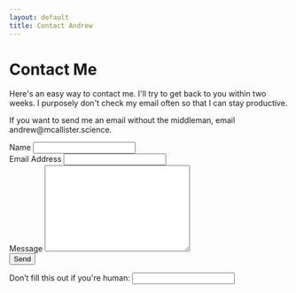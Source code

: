 ```yaml
---
layout: default
title: Contact Andrew
---
```


<div id="contact">
  <h1 class="pageTitle">Contact Me</h1>
  <div class="contactContent">
    <p class="intro"> Here's an easy way to contact me. I'll try to get back to you within two weeks. I purposely don't check my email often so that I can stay productive.</p>
    <p>If you want to send me an email without the middleman, email andrew@mcallister.science.</p>
  </div>
  <form name="contact" netlify action="{{ '/thanks' | prepend:site.baseurl}}" netlify-honeypot="bot-field" netlify>
    <label for="name">Name</label>
    <input type="text" name="name" class="full-width"><br>
    <label for="email">Email Address</label>
    <input type="email" name="email" class="full-width"><br>
    <label for="message">Message</label>
    <textarea name="message" cols="30" rows="10" class="full-width"></textarea><br>
    <input type="submit" value="Send" class="button">
    <p class="hide">
    <label>Don’t fill this out if you're human: <input name="bot-field" /></label>
    </p>
  </form>
</div>
